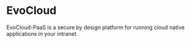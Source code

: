 # EvoCloud
EvoCloud-PaaS is a secure by design platform for running cloud native applications in your intranet.
